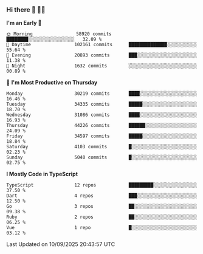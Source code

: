 ### Hi there 👋 🧑‍💻



<!--START_SECTION:waka-->
**I'm an Early 🐤** 

```text
🌞 Morning                58920 commits       ████████░░░░░░░░░░░░░░░░░   32.09 % 
🌆 Daytime                102161 commits      ██████████████░░░░░░░░░░░   55.64 % 
🌃 Evening                20893 commits       ███░░░░░░░░░░░░░░░░░░░░░░   11.38 % 
🌙 Night                  1632 commits        ░░░░░░░░░░░░░░░░░░░░░░░░░   00.89 % 
```
📅 **I'm Most Productive on Thursday** 

```text
Monday                   30219 commits       ████░░░░░░░░░░░░░░░░░░░░░   16.46 % 
Tuesday                  34335 commits       █████░░░░░░░░░░░░░░░░░░░░   18.70 % 
Wednesday                31086 commits       ████░░░░░░░░░░░░░░░░░░░░░   16.93 % 
Thursday                 44226 commits       ██████░░░░░░░░░░░░░░░░░░░   24.09 % 
Friday                   34597 commits       █████░░░░░░░░░░░░░░░░░░░░   18.84 % 
Saturday                 4103 commits        █░░░░░░░░░░░░░░░░░░░░░░░░   02.23 % 
Sunday                   5040 commits        █░░░░░░░░░░░░░░░░░░░░░░░░   02.75 % 
```


**I Mostly Code in TypeScript** 

```text
TypeScript               12 repos            █████████░░░░░░░░░░░░░░░░   37.50 % 
Dart                     4 repos             ███░░░░░░░░░░░░░░░░░░░░░░   12.50 % 
Go                       3 repos             ██░░░░░░░░░░░░░░░░░░░░░░░   09.38 % 
Ruby                     2 repos             ██░░░░░░░░░░░░░░░░░░░░░░░   06.25 % 
Vue                      1 repo              █░░░░░░░░░░░░░░░░░░░░░░░░   03.12 % 
```




 Last Updated on 10/09/2025 20:43:57 UTC
<!--END_SECTION:waka-->


